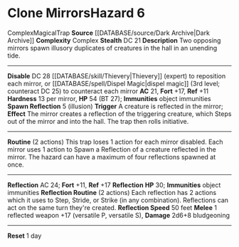 ﻿---
ac: '21'
complexity: Complex
fortitude: '+17'
hardness: 13 per mirror
hazard_type: Trap
hp: 54 (BT 27)
id: '190'
immunity:
- object immunities
level: '6'
name: Clone Mirrors
rarity: Common
reflex: '+11'
source: '[[DATABASE/source/Dark Archive|Dark Archive]]'
trait:
- '[[DATABASE/trait/Complex|Complex]]'
- '[[DATABASE/trait/Magical|Magical]]'
- '[[DATABASE/trait/Trap|Trap]]'
type: Hazard

---
# Clone Mirrors<span class="item-type">Hazard 6</span>

<span class="item-trait">Complex</span><span class="item-trait">Magical</span><span class="item-trait">Trap</span>
**Source** [[DATABASE/source/Dark Archive|Dark Archive]]
**Complexity** Complex
**Stealth** DC 21
**Description** Two opposing mirrors spawn illusory duplicates of creatures in the hall in an unending tide.

---
**Disable** DC 28 [[DATABASE/skill/Thievery|Thievery]] (expert) to reposition each mirror, or [[DATABASE/spell/Dispel Magic|dispel magic]] (3rd level; counteract DC 25) to counteract each mirror
**AC** 21, **Fort** +17, **Ref** +11
**Hardness** 13 per mirror, **HP** 54 (BT 27); **Immunities** object immunities
**Spawn Reflection** <span class="action-icon">5</span> (illusion) **Trigger** A creature is reflected in the mirror; **Effect** The mirror creates a reflection of the triggering creature, which Steps out of the mirror and into the hall. The trap then rolls initiative.

---
**Routine** (2 actions) This trap loses 1 action for each mirror disabled. Each mirror uses 1 action to Spawn a Reflection of a creature reflected in the mirror. The hazard can have a maximum of four reflections spawned at once.

---

**Reflection** AC 24; **Fort** +11, **Ref** +17
 **Reflection** **HP** 30; **Immunities** object immunities
 **Reflection Routine** (2 actions) Each reflection has 2 actions which it uses to Step, Stride, or Strike (in any combination). Reflections can act on the same turn they're created.
 **Reflection Speed** 50 feet
 **Melee** <span class="action-icon">1</span> reflected weapon +17 (versatile P, versatile S), **Damage** 2d6+8 bludgeoning

---
**Reset** 1 day